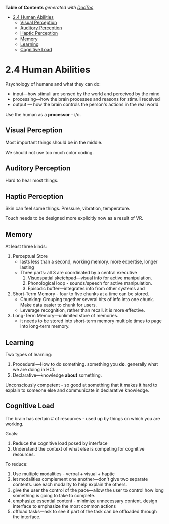<!-- START doctoc generated TOC please keep comment here to allow auto update -->
<!-- DON'T EDIT THIS SECTION, INSTEAD RE-RUN doctoc TO UPDATE -->
**Table of Contents** *generated with [DocToc](https://github.com/thlorenz/doctoc)*

- [2.4 Human Abilities](#24-human-abilities)
    - [Visual Perception](#visual-perception)
    - [Auditory Perception](#auditory-perception)
    - [Haptic Perception](#haptic-perception)
    - [Memory](#memory)
    - [Learning](#learning)
    - [Cognitive Load](#cognitive-load)

<!-- END doctoc generated TOC please keep comment here to allow auto update -->

# 2.4 Human Abilities

Psychology of humans and what they can do:

- input—how stimuli are sensed by the world and perceived by the mind
- processing—how the brain processes and reasons for stimuli received
- output — how the brain controls the person's actions in the real world

Use the human as a **processor** - i/o.

## Visual Perception

Most important things should be in the middle.

We should not use too much color coding.

## Auditory Perception

Hard to hear most things.

## Haptic Perception

Skin can feel some things. Pressure, vibration, temperature.

Touch needs to be designed more explicitly now as a result of VR.

## Memory

At least three kinds:

1. Perceptual Store
    - lasts less than a second, working memory. more expertise, longer lasting
    - Three parts: all 3 are coordinated by a central executive
        1. Visuospatial sketchpad—visual info for active manipulation.
        2. Phonological loop - sounds/speech for active manipulation.
        3. Episodic buffer—integrates info from other systems and
2. Short-Term Memory - four to five chunks at a time can be stored.
    - Chunking: Grouping together several bits of info into one chunk. Make data easier to chunk for users.
    - Leverage recognition, rather than recall. it is more effective.
3. Long-Term Memory—unlimited store of memories.
    - it needs to be stored into short-term memory multiple times to page into long-term memory.

## Learning

Two types of learning:

1. Procedural—How to do something. something you **do**. generally what we are doing in HCI.
2. Declarative—knowledge **about** something.

Unconsciously competent - so good at something that it makes it hard to explain to someone else and communicate in
declarative knowledge.

## Cognitive Load

The brain has certain # of resources - used up by things on which you are working.

Goals:

1. Reduce the cognitive load posed by interface
2. Understand the context of what else is competing for cognitive resources.

To reduce:

1. Use multiple modalities - verbal + visual + haptic
2. let modalities complement one another—don't give two separate contents. use each modality to help explain the others.
3. give the user the control of the pace—allow the user to control how long something is going to take to complete.
4. emphasize essential content - minimize unnecessary content. design interface to emphasize the most common actions
5. offload tasks—ask to see if part of the task can be offloaded through the interface.

